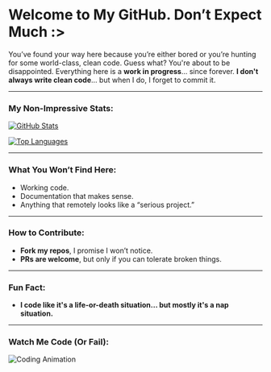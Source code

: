 # Welcome to My GitHub. Don’t Expect Much :>

You’ve found your way here because you’re either bored or you’re hunting for some world-class, clean code. Guess what? You're about to be disappointed. Everything here is a **work in progress**... since forever. **I don't always write clean code**… but when I do, I forget to commit it.

---

### My **Non-Impressive** Stats:
[![GitHub Stats](https://github-readme-stats.vercel.app/api?username=yourusername&show_icons=true&hide_title=true&count_private=true&hide=prs&theme=radical)](https://github.com/yourusername)

[![Top Languages](https://github-readme-stats.vercel.app/api/top-langs/?username=yourusername&langs_count=5&theme=radical)](https://github.com/yourusername)

---

### What You Won’t Find Here:
- Working code.
- Documentation that makes sense.
- Anything that remotely looks like a “serious project.”

---

### How to Contribute:
- **Fork my repos**, I promise I won’t notice.
- **PRs are welcome**, but only if you can tolerate broken things.

---

### Fun Fact:
- **I code like it's a life-or-death situation... but mostly it's a nap situation.**

---

### Watch Me Code (Or Fail):
![Coding Animation](https://media.giphy.com/media/26u4w2XzWWJtprgYc/giphy.gif)
